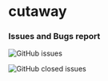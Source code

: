 # cutaway
### Issues and Bugs report

![GitHub issues](https://img.shields.io/github/issues-raw/HRSlab/cutaway)

![GitHub closed issues](https://img.shields.io/github/issues-closed-raw/HRSlab/cutaway?color=green&label=Risolti&logoColor=green&style=flat-square)
